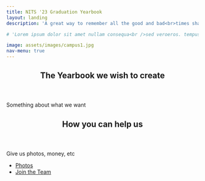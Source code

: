 ```yaml
---
title: NITS '23 Graduation Yearbook
layout: landing
description: 'A great way to remember all the good and bad<br>times shared together in Silchar.'

# 'Lorem ipsum dolor sit amet nullam consequa<br />sed veroeros. tempus adipiscing nulla.'

image: assets/images/campus1.jpg
nav-menu: true
---
```


<!-- Main -->
<div id="main">

<!-- One -->
<section id="one">
	<div class="inner">
		<header class="major">
			<h2>The Yearbook we wish to create</h2>
		</header>
		<p>Something about what we want </p>
	</div>
</section>

<!-- One -->
<section id="two">
	<div class="inner">
		<header class="major">
			<h2>How you can help us</h2>
		</header>
		<p>Give us photos, money, etc</p>
		<ul class="actions vertical">
			<li><a href="#" class="button special">Photos</a></li>
			<li><a href="#" class="button">Join the Team</a></li>
		</ul>
	</div>
</section>

</div>

